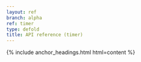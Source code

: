 ```yaml
---
layout: ref
branch: alpha
ref: timer
type: defold
title: API reference (timer)
---
```

{% include anchor_headings.html html=content %}